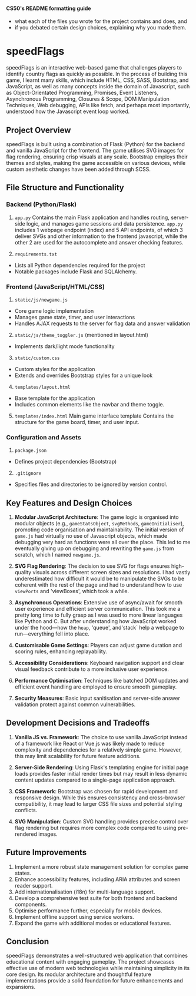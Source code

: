 
#### CS50's README formatting guide
- what each of the files you wrote for the project contains and does, and
- if you debated certain design choices, explaining why you made them.

# speedFlags

speedFlags is an interactive web-based game that challenges players to identify country flags as quickly as possible.
In the process of building this game, I learnt many skills, which include HTML, CSS, SASS, Bootstrap, and JavaScript, as well as many concepts inside the domain of Javascript, such as Object-Orientated Programming, Promises, Event Listeners, Asynchronous Programming, Closures & Scope, DOM Manipulation Techniques, Web debugging, APIs like fetch, and perhaps most importantly, understood how the Javascript event loop worked.

## Project Overview

speedFlags is built using a combination of Flask (Python) for the backend and vanilla JavaScript for the frontend. The game utilises SVG images for flag rendering, ensuring crisp visuals at any scale. Bootstrap employs their themes and styles, making the game accessible on various devices, while custom aesthetic changes have been added through SCSS.

## File Structure and Functionality

### Backend (Python/Flask)

1. `app.py`
Contains the main Flask application and handles routing, server-side logic, and manages game sessions and data persistence.
`app.py` includes 1 webpage endpoint (index) and 5 API endpoints, of which 3 deliver SVGs and other information to the frontend javascript, while the other 2 are used for the autocomplete and answer checking features.

2. `requirements.txt`
- Lists all Python dependencies required for the project
- Notable packages include Flask and SQLAlchemy.

### Frontend (JavaScript/HTML/CSS)

1. `static/js/newgame.js`
- Core game logic implementation
- Manages game state, timer, and user interactions
- Handles AJAX requests to the server for flag data and answer validation

2. `static/js/theme_toggler.js` (mentioned in layout.html)
- Implements dark/light mode functionality

3. `static/custom.css`
- Custom styles for the application
- Extends and overrides Bootstrap styles for a unique look

4. `templates/layout.html`
- Base template for the application
- Includes common elements like the navbar and theme toggle.

5. `templates/index.html`
Main game interface template
Contains the structure for the game board, timer, and user input.

### Configuration and Assets

1. `package.json`
- Defines project dependencies (Bootstrap)

2. `.gitignore`
- Specifies files and directories to be ignored by version control.

## Key Features and Design Choices

1. **Modular JavaScript Architecture**: The game logic is organised into modular objects (e.g., `gameStatsObject`, `svgMethods`, `gameInitialiser`), promoting code organisation and maintainability. The initial version of `game.js` had virtually no use of Javascript objects, which made debugging very hard as functions were all over the place. This led to me eventually giving up on debugging and rewriting the `game.js` from scratch, which I named `newgame.js`.

2. **SVG Flag Rendering**: The decision to use SVG for flags ensures high-quality visuals across different screen sizes and resolutions. I had vastly underestimated how difficult it would be to manipulate the SVGs to be coherent with the rest of the page and had to understand how to use `viewPorts` and 'viewBoxes', which took a while.

3. **Asynchronous Operations**: Extensive use of async/await for smooth user experience and efficient server communication. This took me a pretty long time to fully grasp as I was used to more linear languages like Python and C. But after understanding how JavaScript worked under the hood—how the `heap`, 'queue', and'stack` help a webpage to run—everything fell into place.

4. **Customisable Game Settings**: Players can adjust game duration and scoring rules, enhancing replayability.

5. **Accessibility Considerations**: Keyboard navigation support and clear visual feedback contribute to a more inclusive user experience.

6. **Performance Optimisation**: Techniques like batched DOM updates and efficient event handling are employed to ensure smooth gameplay.

7. **Security Measures**: Basic input sanitisation and server-side answer validation protect against common vulnerabilities.

## Development Decisions and Tradeoffs

1. **Vanilla JS vs. Framework**: The choice to use vanilla JavaScript instead of a framework like React or Vue.js was likely made to reduce complexity and dependencies for a relatively simple game. However, this may limit scalability for future feature additions.

2. **Server-Side Rendering**: Using Flask's templating engine for initial page loads provides faster initial render times but may result in less dynamic content updates compared to a single-page application approach.

3. **CSS Framework**: Bootstrap was chosen for rapid development and responsive design. While this ensures consistency and cross-browser compatibility, it may lead to larger CSS file sizes and potential styling conflicts.

4. **SVG Manipulation**: Custom SVG handling provides precise control over flag rendering but requires more complex code compared to using pre-rendered images.

## Future Improvements

1. Implement a more robust state management solution for complex game states.
2. Enhance accessibility features, including ARIA attributes and screen reader support.
3. Add internationalisation (i18n) for multi-language support.
4. Develop a comprehensive test suite for both frontend and backend components.
5. Optimise performance further, especially for mobile devices.
6. Implement offline support using service workers.
7. Expand the game with additional modes or educational features.

## Conclusion

speedFlags demonstrates a well-structured web application that combines educational content with engaging gameplay. The project showcases effective use of modern web technologies while maintaining simplicity in its core design. Its modular architecture and thoughtful feature implementations provide a solid foundation for future enhancements and expansions.
